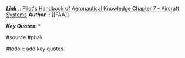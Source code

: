 ***Link***      :: [Pilot's Handbook of Aeronautical Knowledge Chapter 7 - Aircraft Systems](https://www.faa.gov/regulations_policies/handbooks_manuals/aviation/phak/media/09_phak_ch7.pdf)
***Author*** :: [[FAA]]

***Key Quotes***:
* 

#source #phak 

#todo :: add key quotes